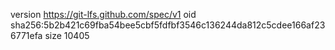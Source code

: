 version https://git-lfs.github.com/spec/v1
oid sha256:5b2b421c69fba54bee5cbf5fdfbf3546c136244da812c5cdee166af236771efa
size 10405
